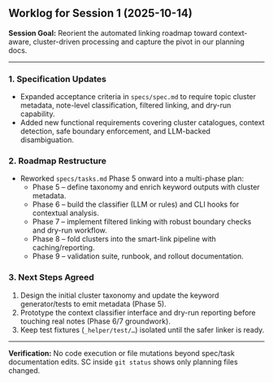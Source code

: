 ## Worklog for Session 1 (2025-10-14)

**Session Goal:** Reorient the automated linking roadmap toward context-aware, cluster-driven processing and capture the pivot in our planning docs.

---

### 1. Specification Updates
- Expanded acceptance criteria in `specs/spec.md` to require topic cluster metadata, note-level classification, filtered linking, and dry-run capability.
- Added new functional requirements covering cluster catalogues, context detection, safe boundary enforcement, and LLM-backed disambiguation.

### 2. Roadmap Restructure
- Reworked `specs/tasks.md` Phase 5 onward into a multi-phase plan:
  * Phase 5 – define taxonomy and enrich keyword outputs with cluster metadata.
  * Phase 6 – build the classifier (LLM or rules) and CLI hooks for contextual analysis.
  * Phase 7 – implement filtered linking with robust boundary checks and dry-run workflow.
  * Phase 8 – fold clusters into the smart-link pipeline with caching/reporting.
  * Phase 9 – validation suite, runbook, and rollout documentation.

### 3. Next Steps Agreed
1. Design the initial cluster taxonomy and update the keyword generator/tests to emit metadata (Phase 5).
2. Prototype the context classifier interface and dry-run reporting before touching real notes (Phase 6/7 groundwork).
3. Keep test fixtures (`_helper/test/…`) isolated until the safer linker is ready.

---

**Verification:** No code execution or file mutations beyond spec/task documentation edits. SC inside `git status` shows only planning files changed.
